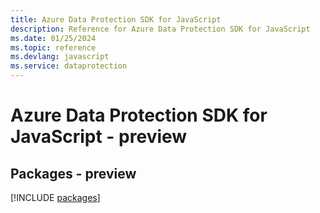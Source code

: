 ```yaml
---
title: Azure Data Protection SDK for JavaScript
description: Reference for Azure Data Protection SDK for JavaScript
ms.date: 01/25/2024
ms.topic: reference
ms.devlang: javascript
ms.service: dataprotection
---
```

# Azure Data Protection SDK for JavaScript - preview
## Packages - preview
[!INCLUDE [packages](data-protection-index.md)]